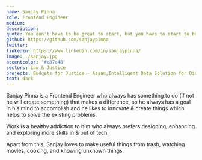 ```yaml
---
name: Sanjay Pinna
role: Frontend Engineer
medium:
description:
quote: You don't have to be great to start, but you have to start to be great.
github: https://github.com/sanjaypinna
twitter:
linkedin: https://www.linkedin.com/in/sanjaypinna/
image: ./sanjay.jpg
accentcolor: '#c87c48'
sectors: Law & Justice
projects: Budgets for Justice - Assam,Intelligent Data Solution for Disaster Risk Reduction
text: dark
---
```


Sanjay Pinna is a Frontend Engineer who always has something to do (if not he will create something) that makes a difference, so he always has a goal in his mind to accomplish and he likes to innovate & create things which helps to solve the existing problems.

Work is a healthy addiction to him who always prefers designing, enhancing and exploring more skills in & out of tech.

Apart from this, Sanjay loves to make useful things from trash, watching movies, cooking, and knowing unknown things.
